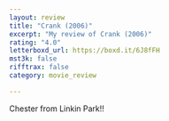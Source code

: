 ```yaml
---
layout: review
title: "Crank (2006)"
excerpt: "My review of Crank (2006)"
rating: "4.0"
letterboxd_url: https://boxd.it/6J8fFH
mst3k: false
rifftrax: false
category: movie_review

---
```


Chester from Linkin Park!!